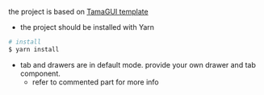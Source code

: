 the project is based on [TamaGUI template](https://github.com/ivopr/tamagui-expo)

- the project should be installed with Yarn
```sh
# install
$ yarn install
```
- tab and drawers are in default mode. provide your own drawer and tab component.
  - refer to commented part for more info